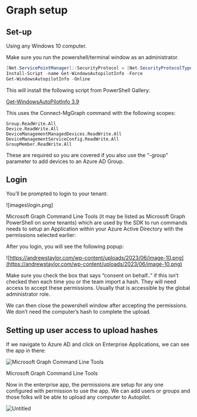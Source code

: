 # Graph setup

## Set-up

Using any Windows 10 computer. 

Make sure you run the powershell/terminal window as an administrator. 

```powershell
[Net.ServicePointManager]::SecurityProtocol = [Net.SecurityProtocolType]::Tls12
Install-Script -name Get-WindowsAutopilotInfo -Force
Get-WindowsAutopilotInfo -Online
```

This will install the following script from PowerShell Gallery: 

[Get-WindowsAutoPilotInfo 3.9](https://www.powershellgallery.com/packages/Get-WindowsAutoPilotInfo/3.9)

This uses the Connect-MgGraph command with the following scopes:

```
Group.ReadWrite.All
Device.ReadWrite.All
DeviceManagementManagedDevices.ReadWrite.All
DeviceManagementServiceConfig.ReadWrite.All
GroupMember.ReadWrite.All
```

These are required so you are covered if you also use the “-group” parameter to add devices to an Azure AD Group.

## Login

You’ll be prompted to login to your tenant:

![images\login.png]

Microsoft Graph Command Line Tools (it may be listed as Microsoft Graph PowerShell on some tenants) which are used by the SDK to run commands needs to setup an Application within your Azure Active Directory with the permissions selected earlier:

After you login, you will see the following popup: 

![https://andrewstaylor.com/wp-content/uploads/2023/06/image-10.png](https://andrewstaylor.com/wp-content/uploads/2023/06/image-10.png)

Make sure you check the box that says “consent on behalf..” if this isn’t checked then each time you or the team import a hash. They will need access to accept these permissions. Usually that is accessible by the global administrator role. 

We can then close the powershell window after accepting the permissions. We don’t need the computer’s hash to complete the upload. 

## Setting up user access to upload hashes

If we navigate to Azure AD and click on Enterprise Applications, we can see the app in there:

![Microsoft Graph Command Line Tools](https://andrewstaylor.com/wp-content/uploads/2023/06/image-5.png)

Microsoft Graph Command Line Tools

Now in the enterprise app, the permissions are setup for any one configured with permission to use the app. We can add users or groups and those folks will be able to upload any computer to Autopilot. 

![Untitled](Graph%20setup%204cafe5302df04bc7a6596c9fdbd0608c/Untitled.png)
